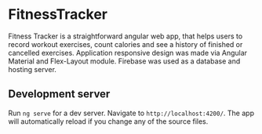 # FitnessTracker

Fitness Tracker is a straightforward angular web app, that helps users to record workout exercises, count calories and see a history of finished or cancelled exercises. Application responsive design was made via Angular Material and Flex-Layout module. Firebase was used as a database and hosting server.

## Development server

Run `ng serve` for a dev server. Navigate to `http://localhost:4200/`. The app will automatically reload if you change any of the source files.

